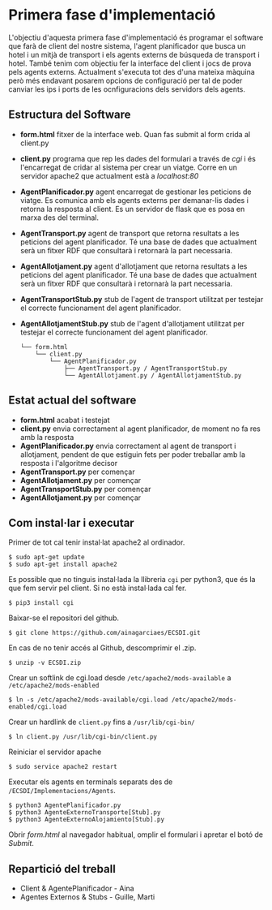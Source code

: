 # Primera fase d'implementació

L'objectiu d'aquesta primera fase d'implementació és programar el software que farà de client del nostre sistema, l'agent planificador que busca un hotel i un mitjà de transport i els agents externs de búsqueda de transport i hotel. També tenim com objectiu fer la interface del client i jocs de prova pels agents externs. Actualment s'executa tot des d'una mateixa màquina però més endavant posarem opcions de configuració per tal de poder canviar les ips i ports de les ocnfiguracions dels servidors dels agents.

## Estructura del Software
+ **form.html** fitxer de la interface web. Quan fas submit al form crida al client.py
+ **client.py** programa que rep les dades del formulari a través de _cgi_ i és l'encarregat de cridar al sistema per crear un viatge. Corre en un servidor apache2 que actualment està a _localhost:80_
+ **AgentPlanificador.py** agent encarregat de gestionar les peticions de viatge. Es comunica amb els agents externs per demanar-lis dades i retorna la resposta al client. Es un servidor de flask que es posa en marxa des del terminal.
+ **AgentTransport.py** agent de transport que retorna resultats a les peticions del agent planificador. Té una base de dades que actualment serà un fitxer RDF que consultarà i retornarà la part necessaria.
+ **AgentAllotjament.py** agent d'allotjament que retorna resultats a les peticions del agent planificador. Té una base de dades que actualment serà un fitxer RDF que consultarà i retornarà la part necessaria.
+ **AgentTransportStub.py** stub de l'agent de transport utilitzat per testejar el correcte funcionament del agent planificador.
+ **AgentAllotjamentStub.py** stub de l'agent d'allotjament utilitzat per testejar el correcte funcionament del agent planificador.

  ```
  └── form.html
      └── client.py
          └── AgentPlanificador.py
              ├── AgentTransport.py / AgentTransportStub.py
              └── AgentAllotjament.py / AgentAllotjamentStub.py
  ```


## Estat actual del software
+ **form.html** acabat i testejat
+ **client.py** envia correctament al agent planificador, de moment no fa res amb la resposta
+ **AgentPlanificador.py** envia correctament al agent de transport i allotjament, pendent de que estiguin fets per poder treballar amb la resposta i l'algoritme decisor
+ **AgentTransport.py** per començar
+ **AgentAllotjament.py** per començar
+ **AgentTransportStub.py** per començar
+ **AgentAllotjament.py** per començar

## Com instal·lar i executar
Primer de tot cal tenir instal·lat apache2 al ordinador.
```
$ sudo apt-get update
$ sudo apt-get install apache2
```
Es possible que no tinguis instal·lada la llibreria `cgi` per python3, que és la que fem servir pel client. Si no està instal·lada cal fer.
```
$ pip3 install cgi
```
Baixar-se el repositori del github.
```
$ git clone https://github.com/ainagarciaes/ECSDI.git
```
En cas de no tenir accés al Github, descomprimir el .zip.
```
$ unzip -v ECSDI.zip
```
Crear un softlink de cgi.load desde `/etc/apache2/mods-available` a `/etc/apache2/mods-enabled`
```
$ ln -s /etc/apache2/mods-available/cgi.load /etc/apache2/mods-enabled/cgi.load
```
Crear un hardlink de `client.py` fins a `/usr/lib/cgi-bin/`
```
$ ln client.py /usr/lib/cgi-bin/client.py
```

Reiniciar el servidor apache
```
$ sudo service apache2 restart
```
Executar els agents en terminals separats des de `/ECSDI/Implementacions/Agents`.
```
$ python3 AgentePlanificador.py
$ python3 AgenteExternoTransporte[Stub].py
$ python3 AgenteExternoAlojamiento[Stub].py
```
Obrir _form.html_ al navegador habitual, omplir el formulari i apretar el botó de _Submit_.
## Repartició del treball
* Client & AgentePlanificador - Aina
* Agentes Externos & Stubs - Guille, Marti
